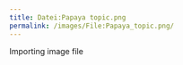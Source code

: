 ```yaml
---
title: Datei:Papaya topic.png
permalink: /images/File:Papaya_topic.png/
---
```


Importing image file